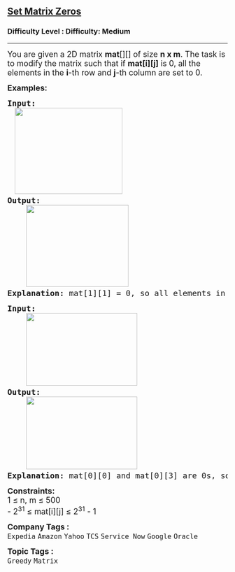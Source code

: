 <h2><a href="https://www.geeksforgeeks.org/problems/set-matrix-zeroes/1?_gl=1*a39w5u*_up*MQ..*_gs*MQ..&gclid=Cj0KCQjw-ZHEBhCxARIsAGGN96LXBUKXVwr9gKSREmXAjWj6yB1Gq4eTaW4IGrD5xw1U65OKCMaqtVQaAn3cEALw_wcB&gbraid=0AAAAAC9yBkCQVZJJZw_ve0_FKaoEJQNef">Set Matrix Zeros</a></h2><h3>Difficulty Level : Difficulty: Medium</h3><hr><div class="problems_problem_content__Xm_eO"><p><span style="font-size: 18px;">You are given a 2D matrix <strong>mat</strong>[][] of size </span><span style="font-size: 18px;"><strong>n x m</strong>.&nbsp;</span><span style="font-size: 18px;">The task is to modify the matrix such that if <strong>mat[i][j]</strong> is 0, all the elements in the&nbsp;</span><span style="font-size: 18px;"><strong>i</strong>-th row and </span><span style="font-size: 18px;"><strong>j</strong>-th column are set to 0.</span></p>
<p><span style="font-size: 18px;"><strong>Examples:</strong></span></p>
<pre><span style="font-size: 18px;"><strong style="font-size: 18px;">Input: </strong><span style="font-size: 18px;"><br><strong style="font-family: -apple-system, BlinkMacSystemFont, 'Segoe UI', Roboto, Oxygen, Ubuntu, Cantarell, 'Open Sans', 'Helvetica Neue', sans-serif; white-space: normal;">&nbsp; &nbsp; <img src="https://media.geeksforgeeks.org/img-practice/prod/addEditProblem/898467/Web/Other/blobid1_1751352682.jpg" width="246" height="197"></strong>
</span><strong style="font-size: 18px;">Output:</strong><span style="font-size: 18px;"> <br>    <img src="https://media.geeksforgeeks.org/img-practice/prod/addEditProblem/898467/Web/Other/blobid3_1751352733.jpg" width="234" height="187">
</span><strong style="font-size: 18px;">Explanation:</strong><span style="font-size: 18px;"> </span></span><span style="font-size: 18px;">mat[1][1] = 0, so all elements in row 1 and column 1 are updated to zeroes.</span></pre>
<pre><span style="font-size: 18px;"><strong style="font-size: 18px;">Input: <br></strong></span><span style="font-size: 18px;"><span style="font-size: 18px;"> &nbsp; &nbsp;<img src="https://media.geeksforgeeks.org/img-practice/prod/addEditProblem/874880/Web/Other/blobid0_1753182969.jpg" width="254" height="166"><br></span><strong style="font-size: 18px;">Output:</strong><span style="font-size: 18px;"> <br> &nbsp; &nbsp;<img src="https://media.geeksforgeeks.org/img-practice/prod/addEditProblem/874880/Web/Other/blobid1_1753183001.jpg" width="254" height="166"><br></span></span><span style="font-size: 18px;"><strong style="font-size: 18px;">Explanation:</strong><span style="font-size: 18px;"> </span></span><span style="font-size: 18px;">mat[0][0] and mat[0][3] are 0s, so all elements in row 0, column 0 and column 3 are updated to zeroes.</span></pre>
<p><span style="font-size: 18px;"><strong>Constraints:</strong><br>1 ≤ n, </span><span style="font-size: 18px;">m</span><span style="font-size: 18px;"> ≤ 500</span><sup><br></sup><span style="font-size: 18px;">- 2<sup>31</sup> ≤ mat[i][j] ≤ 2<sup>31</sup> - 1</span></p></div><p><span style=font-size:18px><strong>Company Tags : </strong><br><code>Expedia</code>&nbsp;<code>Amazon</code>&nbsp;<code>Yahoo</code>&nbsp;<code>TCS</code>&nbsp;<code>Service Now</code>&nbsp;<code>Google</code>&nbsp;<code>Oracle</code>&nbsp;<br><p><span style=font-size:18px><strong>Topic Tags : </strong><br><code>Greedy</code>&nbsp;<code>Matrix</code>&nbsp;